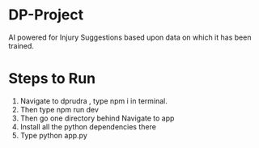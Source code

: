 # DP-Project
AI powered for Injury Suggestions based upon data on which it has been trained.

# Steps to Run
1. Navigate to dprudra , type npm i in terminal.
2. Then type npm run dev
3. Then go one directory behind Navigate to app
4. Install all the python dependencies there
5. Type python app.py
